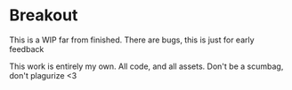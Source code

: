 <h1>Breakout</h1>
<p>This is a WIP far from finished. There are bugs, this is just for early feedback</p>
<p>This work is entirely my own. All code, and all assets. Don't be a scumbag, don't plagurize <3 </p>
